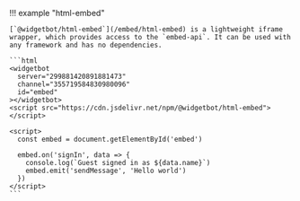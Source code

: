 !!! example "html-embed"

    [`@widgetbot/html-embed`](/embed/html-embed) is a lightweight iframe wrapper, which provides access to the `embed-api`. It can be used with any framework and has no dependencies.

    ```html
    <widgetbot
      server="299881420891881473"
      channel="355719584830980096"
      id="embed"
    ></widgetbot>
    <script src="https://cdn.jsdelivr.net/npm/@widgetbot/html-embed"></script>

    <script>
      const embed = document.getElementById('embed')

      embed.on('signIn', data => {
        console.log(`Guest signed in as ${data.name}`)
        embed.emit('sendMessage', 'Hello world')
      })
    </script>
    ```
